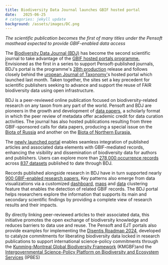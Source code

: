 ```yaml
---
title: Biodiversity Data Journal launches GBIF hosted portal
date:   2025-06-25
# categories: jekyll update
background: /assets/images/DC.png
---
```


*The scientific publication becomes the first of many titles under the Pensoft masthead expected to provide GBIF-enabled data access*

The [Biodiversity Data Journal (BDJ)](https://data.bdj.pensoft.net/) has become the second scientific journal to take advantage of the 
[GBIF hosted portals programme.](https://www.gbif.org/hosted-portals) Envisioned as the first in a series to support Pensoft-published journals,
BDJ's portal is the programme's [28th production](https://www.gbif.org/composition/4s2G3hhH1n3reU0yN0F8RF/hosted-portals-in-production) release
and follows closely behind the [uropean Journal of Taxonomy'](https://www.gbif.org/news/2JHV6IsWcUUrD57I3FgXIQ/european-journal-of-taxonomy-launches-gbif-hosted-portal)s hosted portal which launched last month. Taken together, the sites set a key precedent 
for scientific publishers seeking to advance and support the reuse of FAIR biodiversity data using open infrastructure.

BDJ is a peer-reviewed online publication focused on biodiversity-related research on any taxon from any part of the world. 
Pensoft and BDJ are pioneers in the growth and development of [data papers](https://www.gbif.org/data-papers), a scholarly format in which the peer review of metadata offer academic credit for data curation activities. The journal has also hosted publications resulting from three GBIF-sponsored
calls for data papers, producing a special issue on the [Biota of Russia](https://bdj.pensoft.net/topical_collection/59/) and another on the
[Biota of Northern Eurasia.](https://bdj.pensoft.net/topical_collection/197/)

The [newly launched portal](https://data.bdj.pensoft.net/) enables seamless integration of published articles and associated 
data elements with GBIF-mediated records, enhancing the visibility and dissemination of biodiversity data for authors and publishers. 
Users can explore more than [278,000 occurrence records](https://www.gbif.org/occurrence/search?publishing_org=750a8724-fa66-4c27-b645-bd58ac5ee010&advanced=1) across [837 datasets](https://www.gbif.org/dataset/search?publishing_org=750a8724-fa66-4c27-b645-bd58ac5ee010&advanced=1) published to date through BDJ.

Records published alongside research in BDJ have in turn supported nearly [900 GBIF-enabled research papers.](https://www.gbif.org/resource/search?contentType=literature&literatureType=journal&relevance=GBIF_USED&publishingOrganizationKey=750a8724-fa66-4c27-b645-bd58ac5ee010&peerReview=true)
Key patterns also emerge from data visualizations via a customized [dashboard](https://data.bdj.pensoft.net/dashboard/), [maps](https://data.bdj.pensoft.net/occurrence/search/?view=MAP) and [data](https://data.bdj.pensoft.net/occurrence/search/?view=CLUSTERS) 
clustering feature that enables the detection of related GBIF records. The BDJ portal helps researchers explore the information that supports
its main and secondary scientific findings by providing a complete view of research results and their impacts.

By directly linking peer-reviewed articles to their associated data, this initiative promotes the open exchange of biodiversity knowledge 
and reduces barriers to data use and reuse. The Pensoft and EJT portals also provide examples for implementing the [Disentis Roadmap 2024](https://www.bouchoutdeclaration.org/roadmap-2024/), developed to catalyze commitments for liberating biodiversity data locked in research publications to support international science-policy commitments through the [Kunming-Montreal Global Biodiversity Framework](https://www.cbd.int/gbf) (KMGBF)and the
[Intergovernmental Science-Policy Platform on Biodiversity and Ecosystem Services](https://www.ipbes.net/) (IPBES)
